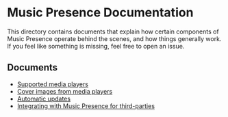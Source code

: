 # Music Presence Documentation

This directory contains documents that explain
how certain components of Music Presence operate behind the scenes,
and how things generally work.
If you feel like something is missing, feel free to open an issue.

## Documents

- [Supported media players](./supported-media-players.md)
- [Cover images from media players](./cover-images-proxy.md)
- [Automatic updates](./automatic-updates.md)
- [Integrating with Music Presence for third-parties](./third-party-integration.md)
